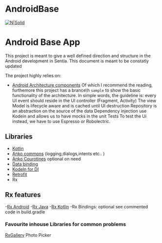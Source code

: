 # AndroidBase
[![N|Solid](https://media.licdn.com/media/p/2/000/1b0/027/2459ef1.png)](https://nodesource.com/products/nsolid)
# Android Base App
This project is meant to give a well defined direction and structure in the Android development in Sentia.
This document is meant to be constatly updated

The project highly relies on:
  - [Android Architecture components](https://developer.android.com/topic/libraries/architecture/guide.html)
   Of which I recommend the reading, furthemore this project has a brance\h `sample` to show the basic functionality of the architecture.
  In simple words, the guideline is: every UI event should reside in the UI controller (Fragment, Activity)
  The view Model is lifecycle aware and is cached until UI destruction
  Repository is an abstraction on the source of the data
  Dependency injection use Kodein and allows us to have mocks in the unit Tests
  To test the Ui instead, we have to use Espresso or Robolectric.

## Libraries
  - [Kotlin](https://kotlinlang.org/)
  - [Anko commons](https://github.com/Kotlin/anko/wiki) (logging,dialogs,intents etc.. )
  - [Anko Courotines](https://github.com/Kotlin/anko/wiki/Anko-Coroutines) optional on need
  - [Data binding](https://developer.android.com/topic/libraries/data-binding/index.html)
  - [KodeIn for DI](https://github.com/SalomonBrys/Kodein) 
  - [Retrofit](http://square.github.io/retrofit/)
  -  Rx
  
## Rx features
  -[Rx Android](https://github.com/ReactiveX/RxAndroid) 
  -[Rx Java](https://github.com/ReactiveX/RxJava)
  -[Rx Kotlin](https://github.com/ReactiveX/RxKotlin)
  -Rx Bindings: optional see commented code in build.gradle

### Favourite inhouse Libraries for common problems
[RxGallery](com.github.marchinram:RxGallery) Photo Picker